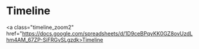 <!-- TITLE: The Outer Worlds -->

# Timeline
<a class="timeline_zoom2" href="https://docs.google.com/spreadsheets/d/1D9ceBPqyKK0GZ8ovUzdLhm4AM_67ZP-SiFRGvSLgzdk>Timeline</a>
